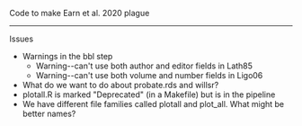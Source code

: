 
Code to make Earn et al. 2020 plague


----------------------------------------------------------------------

Issues
* Warnings in the bbl step
	* Warning--can't use both author and editor fields in Lath85
	* Warning--can't use both volume and number fields in Ligo06
* What do we want to do about probate.rds and willsr?
* plotall.R is marked "Deprecated" (in a Makefile) but is in the pipeline
* We have different file families called plotall and plot_all. What might be better names?
